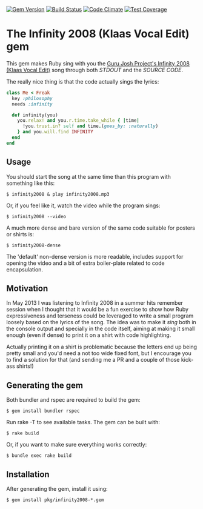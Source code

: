 [![Gem Version](https://badge.fury.io/rb/infinity2008.svg)](http://badge.fury.io/rb/infinity2008) [![Build Status](https://travis-ci.org/unleashed/infinity2008.svg?branch=master)](https://travis-ci.org/unleashed/infinity2008) [![Code Climate](https://codeclimate.com/github/unleashed/infinity2008/badges/gpa.svg)](https://codeclimate.com/github/unleashed/infinity2008) [![Test Coverage](https://codeclimate.com/github/unleashed/infinity2008/badges/coverage.svg)](https://codeclimate.com/github/unleashed/infinity2008)

# The Infinity 2008 (Klaas Vocal Edit) gem

This gem makes Ruby sing with you the [Guru Josh Project's Infinity 2008 (Klaas Vocal Edit)](https://www.youtube.com/watch?v=w9KnuJZkBjg) song through both *STDOUT* and the *SOURCE CODE*.

The really nice thing is that the code actually sings the lyrics:
```ruby
class Me < Freak
  key :philosophy
  needs :infinity

  def infinity(you)
    you.relax! and you.r.time.take_while { |time|
      !you.trust.in? self and time.(goes_by: :naturally)
    } and you.will.find INFINITY
  end
end
```

## Usage

You should start the song at the same time than this program with something like this:

    $ infinity2008 & play infinity2008.mp3

Or, if you feel like it, watch the video while the program sings:

    $ infinity2008 --video

A much more dense and bare version of the same code suitable for posters or shirts is:

    $ infinity2008-dense

The 'default' non-dense version is more readable, includes support for opening the video and a bit of extra boiler-plate related to code encapsulation.

## Motivation

In May 2013 I was listening to Infinity 2008 in a summer hits remember session when I thought that it would be a fun exercise to show how Ruby expressiveness and terseness could be leveraged to write a small program loosely based on the lyrics of the song. The idea was to make it _sing_ both in the console output and specially in the code itself, aiming at making it small enough (even if dense) to print it on a shirt with code highlighting.

Actually printing it on a shirt is problematic because the letters end up being pretty small and you'd need a not too wide fixed font, but I encourage you to find a solution for that (and sending me a PR and a couple of those kick-ass shirts!)

## Generating the gem

Both bundler and rspec are required to build the gem:

    $ gem install bundler rspec

Run rake -T to see available tasks. The gem can be built with:

    $ rake build

Or, if you want to make sure everything works correctly:

    $ bundle exec rake build

## Installation

After generating the gem, install it using:

    $ gem install pkg/infinity2008-*.gem
